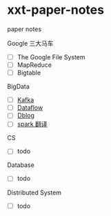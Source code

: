 # xxt-paper-notes
paper notes


Google 三大马车

- [ ] The Google File System
- [ ] MapReduce
- [ ] Bigtable

BigData
- [ ] [Kafka](https://notes.stephenholiday.com/Kafka.pdf)
- [ ] [Dataflow](https://storage.googleapis.com/gweb-research2023-media/pubtools/pdf/43864.pdf)
- [ ] [Dblog](https://arxiv.org/pdf/2010.12597.pdf)
- [ ] [spark 翻译](https://fangmiao97.github.io/2019/04/13/tanslate-Resilient-Distributed-Datasets-A-Fault-Tolerant-Abstraction%E2%80%93for-In-Memory-Cluster-Computing/)

CS
- [ ] todo

Database
- [ ] todo

Distributed System
- [ ] todo
